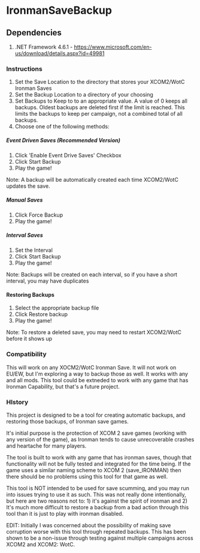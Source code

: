 # IronmanSaveBackup

## Dependencies
1. .NET Framework 4.6.1 - https://www.microsoft.com/en-us/download/details.aspx?id=49981

### Instructions
1. Set the Save Location to the directory that stores your XCOM2/WotC Ironman Saves
2. Set the Backup Location to a directory of your choosing
3. Set Backups to Keep to to an appropriate value. A value of 0 keeps all backups. Oldest backups are deleted first if the limit is reached. This limits the backups to keep per campaign, not a combined total of all backups.
4. Choose one of the following methods:


##### Event Driven Saves (Recommended Version)
1. Click 'Enable Event Drive Saves' Checkbox
2. Click Start Backup
3. Play the game! 

Note: A backup will be automatically created each time XCOM2/WotC updates the save.

##### Manual Saves
1. Click Force Backup
2. Play the game!

##### Interval Saves
1. Set the Interval
2. Click Start Backup
3. Play the game!

Note: Backups will be created on each interval, so if you have a short interval, you may have duplicates


#### Restoring Backups
1. Select the appropriate backup file
2. Click Restore backup
3. Play the game!

Note: To restore a deleted save, you may need to restart XCOM2/WotC before it shows up

### Compatibility
This will work on any XOCM2/WotC Ironman Save. It will not work on EU/EW, but I'm exploring a way to backup those as well. It works with any and all mods. This tool could be extneded to work with any game that has Ironman Capability, but that's a future project.

### HIstory

This project is designed to be a tool for creating automatic backups, and restoring those backups, of Ironman save games.

It's initial purpose is the protection of XCOM 2 save games (working with any version of the game), as Ironman tends to cause unrecoverable crashes and heartache for many players.

The tool is built to work with any game that has ironman saves, though that functionality will not be fully tested and integrated for the time being. If the game uses a similar naming scheme to XCOM 2 (save_IRONMAN) then there should be no problems using this tool for that game as well.

This tool is NOT intended to be used for save scumming, and you may run into issues trying to use it as such. This was not really done intentionally, but here are two reasons not to: 1) it's against the spirit of ironman and 2) It's much more difficult to restore a backup from a bad action through this tool than it is just to play with ironman disabled.

EDIT: Initially I was concerned about the possibility of making save corruption worse with this tool through repeated backups. This has been shown to be a non-issue through testing against multiple campaigns across XCOM2 and XCOM2: WotC. 
